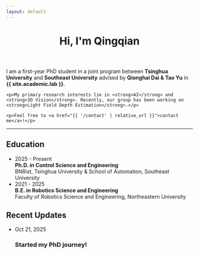 ```yaml
---
layout: default
---
```


<div class="home">

  <header>
    <h1 class="page-heading">Hi, I'm Qingqian</h1>
  </header>

  <article class="post-content">
    <p>I am a first-year PhD student in a joint program between <strong>Tsinghua University</strong> and <strong>Southeast University</strong> advised by <strong>Qionghai Dai & Tao Yu</strong> in <strong>{{ site.academic.lab }}</strong>.</p>

    <p>My primary research interests lie in <strong>AI</strong> and <strong>3D Vision</strong>. Recently, our group has been working on <strong>Light Field Depth Estimation</strong>.</p>

    <p>Feel free to <a href="{{ '/contact' | relative_url }}">contact me</a>!</p>
  </article>

  <hr />
  <section>
    <h2>Education</h2>
    <ul class="education-list">
      <li>
        <span class="education-period">2025 - Present</span>
        <div class="education-details">
          <strong>Ph.D. in Control Science and Engineering</strong><br>
          BNRist, Tsinghua University & School of Automation, Southeast University
        </div>
      </li>
      <li>
        <span class="education-period">2021 - 2025</span>
        <div class="education-details">
          <strong>B.E. in Robotics Science and Engineering</strong><br>
          Faculty of Robotics Science and Engineering, Northeastern University
        </div>
      </li>
    </ul>
  </section>

  <section>
    <h2>Recent Updates</h2>
    <ul class="post-list">
      <li>
        <span class="post-meta">Oct 21, 2025</span>
        <h3>Started my PhD journey!</h3>
      </li>
      <!-- 您可以继续添加更多动态 -->
    </ul>
  </section>

</div>
